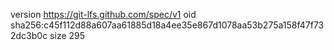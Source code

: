 version https://git-lfs.github.com/spec/v1
oid sha256:c45f112d88a607aa61885d18a4ee35e867d1078aa53b275a158f47f732dc3b0c
size 295
